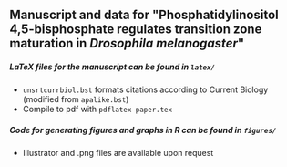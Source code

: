 ## Manuscript and data for "Phosphatidylinositol 4,5-bisphosphate regulates transition zone maturation in *Drosophila melanogaster*"

##### LaTeX files for the manuscript can be found in ```latex/```
- ```unsrtcurrbiol.bst``` formats citations according to Current Biology (modified from ```apalike.bst```)
- Compile to pdf with ```pdflatex paper.tex```
        
##### Code for generating figures and graphs in R can be found in ```figures/```
- Illustrator and .png files are available upon request
